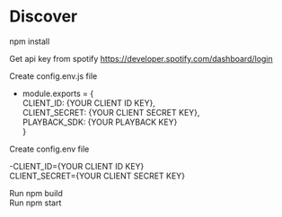 # Discover

npm install

Get api key from spotify
https://developer.spotify.com/dashboard/login

Create config.env.js file

- module.exports = {<br/>
  CLIENT_ID: {YOUR CLIENT ID KEY},<br/>
  CLIENT_SECRET: {YOUR CLIENT SECRET KEY},<br/>
  PLAYBACK_SDK: {YOUR PLAYBACK KEY}<br/>
  }
  
Create config.env file

-CLIENT_ID={YOUR CLIENT ID KEY}<br/>
  CLIENT_SECRET={YOUR CLIENT SECRET KEY}
 
 Run npm build<br/>
 Run npm start
